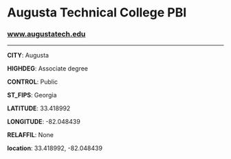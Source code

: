 # Augusta Technical College PBI
### www.augustatech.edu
---
**CITY**: Augusta

**HIGHDEG**: Associate degree

**CONTROL**: Public

**ST_FIPS**: Georgia

**LATITUDE**: 33.418992

**LONGITUDE**: -82.048439

**RELAFFIL**: None

**location**: 33.418992, -82.048439